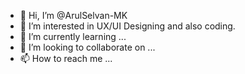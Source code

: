 - 👋 Hi, I’m @ArulSelvan-MK
- 👀 I’m interested in UX/UI Designing and also coding.
- 🌱 I’m currently learning ...
- 💞️ I’m looking to collaborate on ...
- 📫 How to reach me ...

<!---
ArulSelvan-MK/ArulSelvan-MK is a ✨ special ✨ repository because its `README.md` (this file) appears on your GitHub profile.
You can click the Preview link to take a look at your changes.
--->
